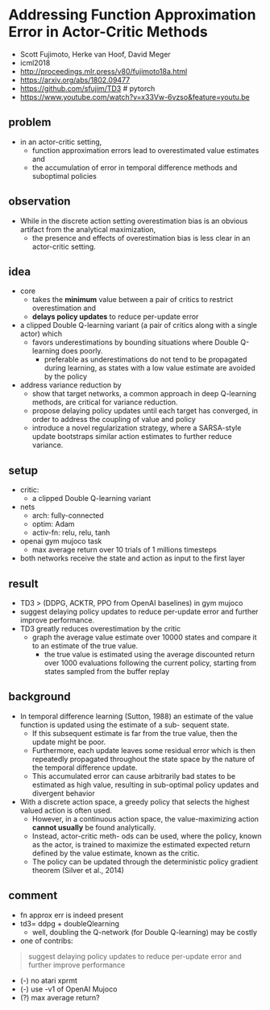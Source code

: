 # Addressing Function Approximation Error in Actor-Critic Methods
* Scott Fujimoto, Herke van Hoof, David Meger
* icml2018
* http://proceedings.mlr.press/v80/fujimoto18a.html
* https://arxiv.org/abs/1802.09477
* https://github.com/sfujim/TD3 # pytorch
* https://www.youtube.com/watch?v=x33Vw-6vzso&feature=youtu.be

## problem
* in an actor-critic setting,
  * function approximation errors lead to overestimated value estimates and
  * the accumulation of error in temporal difference methods and suboptimal policies

## observation
* While in the discrete action setting overestimation bias is
  an obvious artifact from the analytical maximization,
  * the presence and effects of overestimation bias is less clear
    in an actor-critic setting.

## idea
* core
  * takes the **minimum** value between a pair of critics to restrict overestimation and
  * **delays policy updates** to reduce per-update error
* a clipped Double Q-learning variant (a pair of critics along with a single actor) which
  * favors underestimations by
    bounding situations where Double Q-learning does poorly.
    * preferable as underestimations do not tend to be propagated during learning,
      as states with a low value estimate are avoided by the policy
* address variance reduction by
  * show that target networks, a common approach in deep Q-learning methods, are
    critical for variance reduction.
  * propose delaying policy updates until each target has converged,
    in order to address the coupling of value and policy
  * introduce a novel regularization strategy, where
    a SARSA-style update bootstraps similar action estimates to further reduce variance.

## setup
* critic:
  * a clipped Double Q-learning variant
* nets
  * arch: fully-connected
  * optim: Adam
  * activ-fn: relu, relu, tanh
* openai gym mujoco task
  * max average return over 10 trials of 1 millions timesteps
*  both networks receive the state and action as input to the first layer

## result
* TD3 > (DDPG, ACKTR, PPO from OpenAI baselines) in gym mujoco
* suggest delaying policy updates to reduce per-update error and further improve performance.
* TD3 greatly reduces overestimation by the critic
  * graph the average value estimate over 10000 states and
    compare it to an estimate of the true value.
    * the true value is estimated using the average discounted return over 1000
      evaluations following the current policy, starting from states sampled from the buffer replay

## background
* In temporal difference learning (Sutton, 1988)
  an estimate of the value function is updated using the estimate of a sub- sequent state.
  * If this subsequent estimate is far from the true value, then the update might be poor.
  * Furthermore, each update leaves some residual error which is then
    repeatedly propagated throughout the state space by the nature of the temporal difference update.
  * This accumulated error can cause arbitrarily bad states to be estimated as high value,
    resulting in sub-optimal policy updates and divergent behavior
* With a discrete action space, a greedy policy that selects the highest valued action is often used.
  * However, in a continuous action space, the value-maximizing action **cannot usually** be found analytically.
  * Instead, actor-critic meth- ods can be used, where the policy, known as the actor, is
    trained to maximize the estimated expected return defined by the value estimate, known as the critic.
  * The policy can be updated through the deterministic policy gradient theorem (Silver et al., 2014)

## comment
* fn approx err is indeed present
* td3= ddpg + doubleQlearning
  * well, doubling the Q-network (for Double Q-learning) may be costly
* one of contribs:
> suggest delaying policy updates to reduce per-update error and further improve performance
* (-) no atari xprmt
* (-) use -v1 of OpenAI Mujoco
* (?) max average return?
